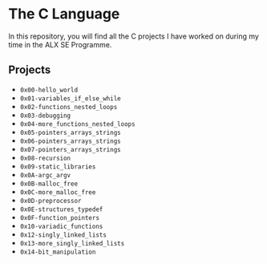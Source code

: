 # The C Language

In this repository, you will find all the C projects I have worked on during my time in the ALX SE Programme.

## Projects

- `0x00-hello_world`
- `0x01-variables_if_else_while`
- `0x02-functions_nested_loops`
- `0x03-debugging`
- `0x04-more_functions_nested_loops`
- `0x05-pointers_arrays_strings`
- `0x06-pointers_arrays_strings`
- `0x07-pointers_arrays_strings`
- `0x08-recursion`
- `0x09-static_libraries`
- `0x0A-argc_argv`
- `0x0B-malloc_free`
- `0x0C-more_malloc_free`
- `0x0D-preprocessor`
- `0x0E-structures_typedef`
- `0x0F-function_pointers`
- `0x10-variadic_functions`
- `0x12-singly_linked_lists`
- `0x13-more_singly_linked_lists`
- `0x14-bit_manipulation`
